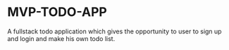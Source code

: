 # MVP-TODO-APP
A fullstack todo application which gives the opportunity to user to sign up and login and make his own todo list.
